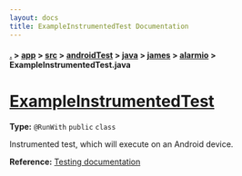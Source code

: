 ```yaml
---
layout: docs
title: ExampleInstrumentedTest Documentation
---
```

#### [.](./../../../../../../index) > [app](./../../../../../index) > [src](./../../../../index) > [androidTest](./../../../index) > [java](./../../index) > [james](./../index) > [alarmio](./index) > **ExampleInstrumentedTest.java**

# [ExampleInstrumentedTest](https://github.com/fennifith/Alarmio/blob/master/app/src/androidTest/java/james/alarmio/ExampleInstrumentedTest.java#L13)

**Type:** `@RunWith` `public` `class`

Instrumented test, which will execute on an Android device. 









**Reference:** <a href="http://d.android.com/tools/testing">Testing documentation</a> 





